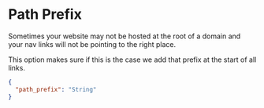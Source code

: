 # Path Prefix

Sometimes your website may not be hosted at the root of a domain and your nav links will not be pointing to the right place.

This option makes sure if this is the case we add that prefix at the start of all links.

```json
{
  "path_prefix": "String"
}
```
